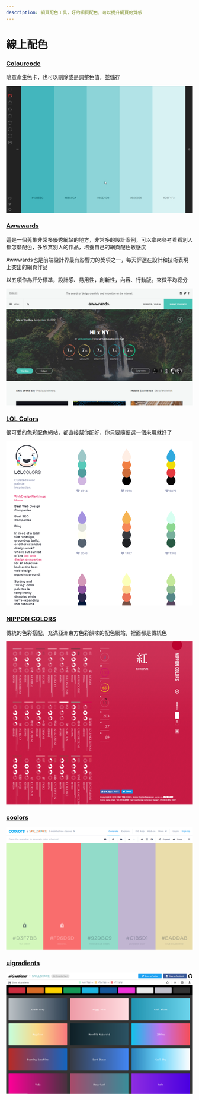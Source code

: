 ```yaml
---
description: 網頁配色工具，好的網頁配色，可以提升網頁的質感
---
```


# 線上配色

### [Colourcode](https://colourco.de/)

隨意產生色卡，也可以刪除或是調整色值，並儲存

![&#x6ED1;&#x9F20;&#x96A8;&#x610F;&#x6ED1;&#x52D5;&#x6703;&#x96A8;&#x6A5F;&#x7522;&#x751F;&#x914D;&#x8272;](../.gitbook/assets/tu-pian-7.jpg)

### [Awwwards](https://www.awwwards.com/)

這是一個蒐集非常多優秀網站的地方，非常多的設計案例，可以拿來參考看看別人都怎麼配色，多欣賞別人的作品，培養自己的網頁配色敏感度

Awwwards也是前端設計界最有影響力的獎項之一，每天評選在設計和技術表現上突出的網頁作品

以五項作為評分標準，設計感、易用性，創新性，內容、行動版。來做平均總分

![](../.gitbook/assets/image%20%2827%29.png)

###  [LOL Colors](https://www.webdesignrankings.com/resources/lolcolors/)

很可愛的色彩配色網站，都直接幫你配好，你只要隨便選一個來用就好了

![](../.gitbook/assets/image%20%284%29.png)

###   [NIPPON COLORS](http://nipponcolors.com/)

傳統的色彩搭配，充滿亞洲東方色彩韻味的配色網站，裡面都是傳統色

![](../.gitbook/assets/image%20%2815%29.png)

### [coolors](https://coolors.co/)

![](../.gitbook/assets/image%20%2817%29.png)

### [uigradients](https://uigradients.com/#Ali)

![](../.gitbook/assets/image%20%2843%29.png)

